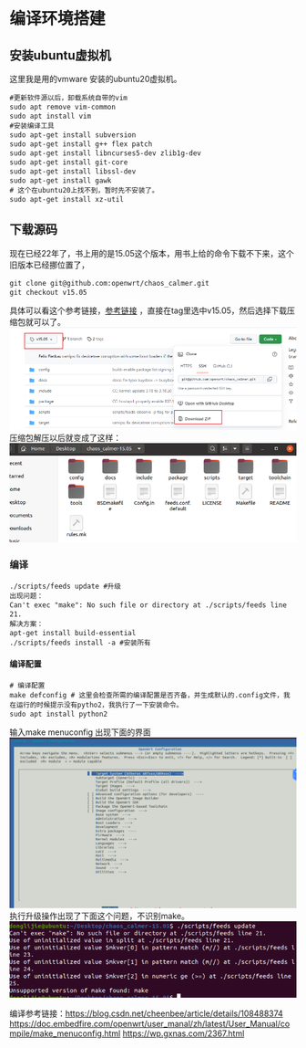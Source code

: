 # 编译环境搭建
## 安装ubuntu虚拟机
这里我是用的vmware 安装的ubuntu20虚拟机。
```
#更新软件源以后，卸载系统自带的vim
sudo apt remove vim-common
sudo apt install vim
#安装编译工具
sudo apt-get install subversion 
sudo apt-get install g++ flex patch 
sudo apt-get install libncurses5-dev zlib1g-dev
sudo apt-get install git-core 
sudo apt-get install libssl-dev 
sudo apt-get install gawk 
# 这个在ubuntu20上找不到，暂时先不安装了。
sudo apt-get install xz-util
```
## 下载源码
现在已经22年了，书上用的是15.05这个版本，用书上给的命令下载不下来，这个旧版本已经挪位置了，
```
git clone git@github.com:openwrt/chaos_calmer.git
git checkout v15.05
```
具体可以看这个参考链接，[参考链接](https://github.com/openwrt/chaos_calmer/tree/v15.05) 
，直接在tag里选中v15.05，然后选择下载压缩包就可以了。
![2022-07-27-21-41-33.png](openwrt.assets/2022-07-27-21-41-33.png)
压缩包解压以后就变成了这样：
![2022-07-27-21-49-41.png](openwrt.assets/2022-07-27-21-49-41.png)
### 编译
```
./scripts/feeds update #升级
出现问题：
Can't exec "make": No such file or directory at ./scripts/feeds line 21.
解决方案：
apt-get install build-essential
./scripts/feeds install -a #安装所有

```
#### 编译配置
```
# 编译配置
make defconfig # 这里会检查所需的编译配置是否齐备，并生成默认的.config文件，我在运行的时候提示没有pytho2，我执行了一下安装命令。
sudo apt install python2
```
输入make menuconfig 出现下面的界面
![2022-07-28-00-30-42.png](openwrt.assets/2022-07-28-00-30-42.png)
执行升级操作出现了下面这个问题，不识别make。
![2022-07-27-21-51-04.png](openwrt.assets/2022-07-27-21-51-04.png)

编译参考链接：https://blog.csdn.net/cheenbee/article/details/108488374
https://doc.embedfire.com/openwrt/user_manal/zh/latest/User_Manual/compile/make_menuconfig.html
https://wp.gxnas.com/2367.html